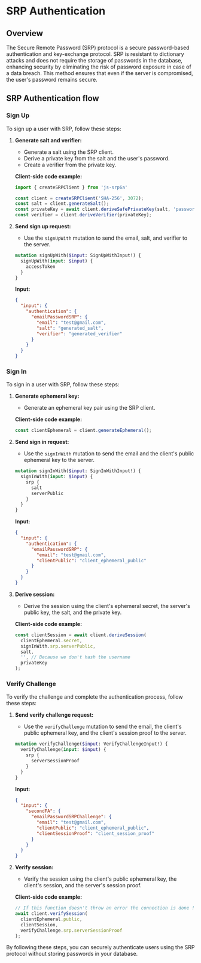 
# SRP Authentication

## Overview

The Secure Remote Password (SRP) protocol is a secure password-based authentication and key-exchange protocol.
SRP is resistant to dictionary attacks and does not require the storage of passwords in the database, enhancing security by
eliminating the risk of password exposure in case of a data breach. This method ensures that even if the server is compromised,
the user's password remains secure.

## SRP Authentication flow

### Sign Up

To sign up a user with SRP, follow these steps:

1. **Generate salt and verifier:**
   - Generate a salt using the SRP client.
   - Derive a private key from the salt and the user's password.
   - Create a verifier from the private key.

   **Client-side code example:**
   ```javascript
   import { createSRPClient } from 'js-srp6a'

   const client = createSRPClient('SHA-256', 3072);
   const salt = client.generateSalt();
   const privateKey = await client.deriveSafePrivateKey(salt, 'password');
   const verifier = client.deriveVerifier(privateKey);
   ```

2. **Send sign up request:**
   - Use the `signUpWith` mutation to send the email, salt, and verifier to the server.

   ```graphql
   mutation signUpWith($input: SignUpWithInput!) {
     signUpWith(input: $input) {
       accessToken
     }
   }
   ```

   **Input:**
   ```json
   {
     "input": {
       "authentication": {
         "emailPasswordSRP": {
           "email": "test@gmail.com",
           "salt": "generated_salt",
           "verifier": "generated_verifier"
         }
       }
     }
   }
   ```

### Sign In

To sign in a user with SRP, follow these steps:

1. **Generate ephemeral key:**
   - Generate an ephemeral key pair using the SRP client.

   **Client-side code example:**
   ```javascript
   const clientEphemeral = client.generateEphemeral();
   ```

2. **Send sign in request:**
   - Use the `signInWith` mutation to send the email and the client's public ephemeral key to the server.

   ```graphql
   mutation signInWith($input: SignInWithInput!) {
     signInWith(input: $input) {
       srp {
         salt
         serverPublic
       }
     }
   }
   ```

   **Input:**
   ```json
   {
     "input": {
       "authentication": {
         "emailPasswordSRP": {
           "email": "test@gmail.com",
           "clientPublic": "client_ephemeral_public"
         }
       }
     }
   }
   ```

3. **Derive session:**
   - Derive the session using the client's ephemeral secret, the server's public key, the salt, and the private key.

   **Client-side code example:**
   ```javascript
   const clientSession = await client.deriveSession(
     clientEphemeral.secret,
     signInWith.srp.serverPublic,
     salt,
     '', // Because we don't hash the username
     privateKey
   );
   ```

### Verify Challenge

To verify the challenge and complete the authentication process, follow these steps:

1. **Send verify challenge request:**
   - Use the `verifyChallenge` mutation to send the email, the client's public ephemeral key, and the client's session proof to the server.

   ```graphql
   mutation verifyChallenge($input: VerifyChallengeInput!) {
     verifyChallenge(input: $input) {
       srp {
         serverSessionProof
       }
     }
   }
   ```

   **Input:**
   ```json
   {
     "input": {
       "secondFA": {
         "emailPasswordSRPChallenge": {
           "email": "test@gmail.com",
           "clientPublic": "client_ephemeral_public",
           "clientSessionProof": "client_session_proof"
         }
       }
     }
   }
   ```

2. **Verify session:**
   - Verify the session using the client's public ephemeral key, the client's session, and the server's session proof.

   **Client-side code example:**
   ```javascript
   // If this function doesn't throw an error the connection is done !
   await client.verifySession(
     clientEphemeral.public,
     clientSession,
     verifyChallenge.srp.serverSessionProof
   );


   ```

By following these steps, you can securely authenticate users using the SRP protocol without storing passwords in your database.

